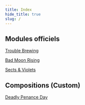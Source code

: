 ```yaml
---
title: Index
hide_title: true
slug: /
---
```


## Modules officiels

[Trouble Brewing](modules/trouble-brewing)

[Bad Moon Rising](modules/bad-moon-rising)

[Sects & Violets](modules/sects-and-violets)


## Compositions (Custom)

[Deadly Penance Day](modules/deadly-penance-day)
